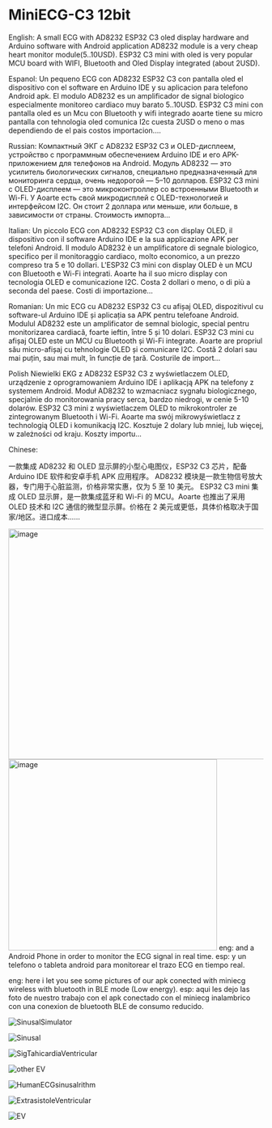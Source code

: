 # MiniECG-C3 12bit 
English:
A small ECG with AD8232 ESP32 C3 oled display hardware and Arduino software with Android application
AD8232 module is a very cheap heart monitor module(5..10USD).
ESP32 C3 mini with oled is very popular MCU board with WIFI, Bluetooth and Oled Display integrated (about 2USD).  

Espanol:
Un pequeno ECG con AD8232 ESP32 C3 con pantalla oled el dispositivo con el software en Arduino IDE y su aplicacion para telefono Android apk.
El modulo AD8232 es un amplificador de signal biologico especialmente monitoreo cardiaco muy barato 5..10USD.
ESP32 C3 mini con pantalla oled es un Mcu con Bluetooth y wifi integrado aoarte tiene su micro pantalla con tehnologia oled comunica I2c cuesta 2USD o meno o mas dependiendo de el pais costos importacion....

Russian:
Компактный ЭКГ с AD8232 ESP32 C3 и OLED-дисплеем, устройство с программным обеспечением Arduino IDE и его APK-приложением для телефонов на Android.
Модуль AD8232 — это усилитель биологических сигналов, специально предназначенный для мониторинга сердца, очень недорогой — 5–10 долларов.
ESP32 C3 mini с OLED-дисплеем — это микроконтроллер со встроенными Bluetooth и Wi-Fi. У Aoarte есть свой микродисплей с OLED-технологией и интерфейсом I2C. Он стоит 2 доллара или меньше, или больше, в зависимости от страны. Стоимость импорта...

Italian:
Un piccolo ECG con AD8232 ESP32 C3 con display OLED, il dispositivo con il software Arduino IDE e la sua applicazione APK per telefoni Android.
Il modulo AD8232 è un amplificatore di segnale biologico, specifico per il monitoraggio cardiaco, molto economico, a un prezzo compreso tra 5 e 10 dollari.
L'ESP32 C3 mini con display OLED è un MCU con Bluetooth e Wi-Fi integrati. Aoarte ha il suo micro display con tecnologia OLED e comunicazione I2C. Costa 2 dollari o meno, o di più a seconda del paese. Costi di importazione...

Romanian:
Un mic ECG cu AD8232 ESP32 C3 cu afișaj OLED, dispozitivul cu software-ul Arduino IDE și aplicația sa APK pentru telefoane Android.
Modulul AD8232 este un amplificator de semnal biologic, special pentru monitorizarea cardiacă, foarte ieftin, între 5 și 10 dolari.
ESP32 C3 mini cu afișaj OLED este un MCU cu Bluetooth și Wi-Fi integrate. Aoarte are propriul său micro-afișaj cu tehnologie OLED și comunicare I2C. Costă 2 dolari sau mai puțin, sau mai mult, în funcție de țară. Costurile de import...

Polish
Niewielki EKG z AD8232 ESP32 C3 z wyświetlaczem OLED, urządzenie z oprogramowaniem Arduino IDE i aplikacją APK na telefony z systemem Android.
Moduł AD8232 to wzmacniacz sygnału biologicznego, specjalnie do monitorowania pracy serca, bardzo niedrogi, w cenie 5-10 dolarów.
ESP32 C3 mini z wyświetlaczem OLED to mikrokontroler ze zintegrowanym Bluetooth i Wi-Fi. Aoarte ma swój mikrowyświetlacz z technologią OLED i komunikacją I2C. Kosztuje 2 dolary lub mniej, lub więcej, w zależności od kraju. Koszty importu...

Chinese: 

一款集成 AD8232 和 OLED 显示屏的小型心电图仪，ESP32 C3 芯片，配备 Arduino IDE 软件和安卓手机 APK 应用程序。
AD8232 模块是一款生物信号放大器，专门用于心脏监测，价格非常实惠，仅为 5 至 10 美元。
ESP32 C3 mini 集成 OLED 显示屏，是一款集成蓝牙和 Wi-Fi 的 MCU。Aoarte 也推出了采用 OLED 技术和 I2C 通信的微型显示屏。价格在 2 美元或更低，具体价格取决于国家/地区。进口成本……

<img width="519" height="456" alt="image" src="https://github.com/user-attachments/assets/7d5e30c5-5458-4698-a19e-2044a3d16da1" />
<img width="412" height="378" alt="image" src="https://github.com/user-attachments/assets/c59bd2a5-3ead-4dd3-b95e-f8eb8d570397" />
eng:
and a Android Phone in order to monitor the ECG signal in real time. 
esp:
y un telefono o tableta android para monitorear el trazo ECG en tiempo real.

eng:
here i let you see some pictures of our apk conected with miniecg wireless with bluetooth in BLE mode (Low energy).
esp:
aqui les dejo las foto de nuestro trabajo con el apk conectado con el miniecg inalambrico con una conexion de bluetooth BLE de consumo reducido.

![SinusalSimulator](https://github.com/user-attachments/assets/a6e74da5-6bc0-407c-958b-69473a71414d)

![Sinusal](https://github.com/user-attachments/assets/9ed07b71-3d45-4199-ab88-67931dbdd7ff)

![SigTahicardiaVentricular](https://github.com/user-attachments/assets/18369d76-4672-44be-a3df-a4dbb4aef671)

![other EV](https://github.com/user-attachments/assets/5a3317d4-b2cb-4886-a7ad-9e85e04659f2)

![HumanECGsinusalrithm](https://github.com/user-attachments/assets/a9ac6426-9e56-405e-b182-ac34c96243f4)

![ExtrasistoleVentricular](https://github.com/user-attachments/assets/c8e4c08b-0cfb-4f2f-91ef-9fc47af27337)

![EV](https://github.com/user-attachments/assets/9bb091f7-a108-4949-b2dc-5ec13ab00d7e)

